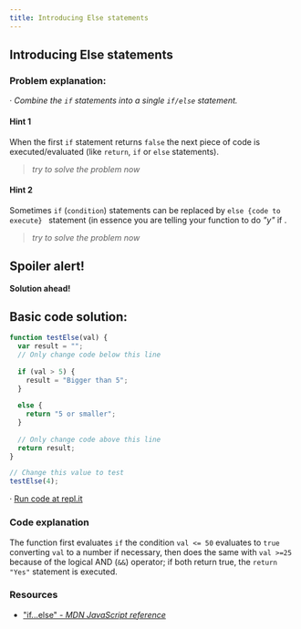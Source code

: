 ```yaml
---
title: Introducing Else statements
---
```

## Introducing Else statements

### Problem explanation:
· _Combine the `if` statements into a single `if/else` statement._

#### Hint 1
When the first  `if` statement returns `false` the next piece of code is executed/evaluated (like `return`, `if` or `else` statements).
> _try to solve the problem now_
> 

#### Hint 2
Sometimes `if` (`condition`) statements can be replaced by `else {code to execute} ` statement (in essence you are telling your function to do _"y"_ if .  
> _try to solve the problem now_
> 

## Spoiler alert!

**Solution ahead!**

## Basic code solution:

```javascript
function testElse(val) {
  var result = "";
  // Only change code below this line
  
  if (val > 5) {
    result = "Bigger than 5";
  }
  
  else {
    return "5 or smaller";
  }
  
  // Only change code above this line
  return result;
}

// Change this value to test
testElse(4);
```
· [Run code at repl.it](https://repl.it/@AdrianSkar/Basic-JS-Comparison-with-the-and-operator)

### Code explanation
The function first evaluates `if` the condition `val <= 50` evaluates to `true` converting `val` to a number if necessary, then does the same with `val >=25` because of the logical AND (`&&`) operator; if both return true, the `return "Yes"` statement is executed. 

### Resources

- ["if...else" - *MDN JavaScript reference*](https://developer.mozilla.org/en-US/docs/Web/JavaScript/Reference/Statements/if...else)
<!--stackedit_data:
eyJoaXN0b3J5IjpbNTkzMTkzMDk3LC0xMDkyMDE2NjM1LDI5MT
Q3MDE4LC0xOTM1NDE2MjMwLC0xNzAzNDkxNDY1LC0xMzA3MTc5
NDY1LDE1MTY0NzIwODIsLTM4OTEyNDU1NCwtODk3MTg3NjEyLD
I5ODAwMjUxOSw5OTgwODU5MjcsLTEzMzcyNzA1ODYsLTE1MDg5
MTIzMTQsLTc3NDIxMDIzMiwtMjAzMDQ3MTkyOSw1NDI0NzMyNT
gsMTc1ODQ4MTkyMl19
-->